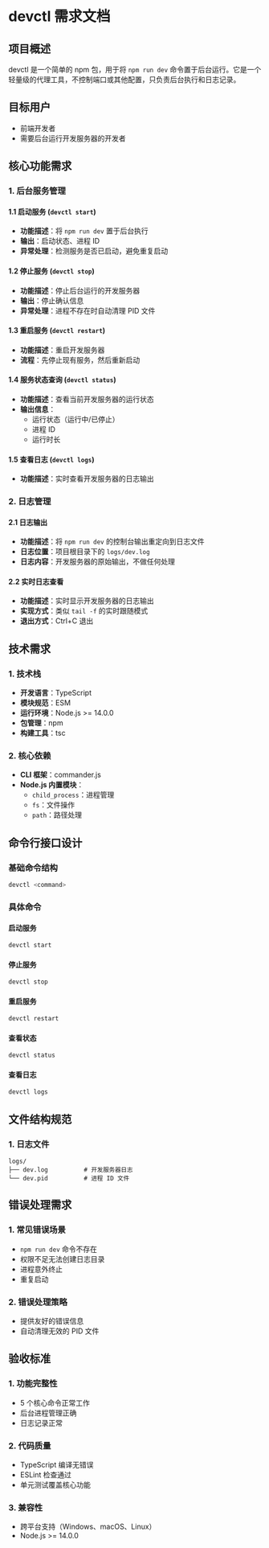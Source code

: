 # devctl 需求文档

## 项目概述

devctl 是一个简单的 npm 包，用于将 `npm run dev` 命令置于后台运行。它是一个轻量级的代理工具，不控制端口或其他配置，只负责后台执行和日志记录。

## 目标用户

- 前端开发者
- 需要后台运行开发服务器的开发者

## 核心功能需求

### 1. 后台服务管理

#### 1.1 启动服务 (`devctl start`)
- **功能描述**：将 `npm run dev` 置于后台执行
- **输出**：启动状态、进程 ID
- **异常处理**：检测服务是否已启动，避免重复启动

#### 1.2 停止服务 (`devctl stop`)
- **功能描述**：停止后台运行的开发服务器
- **输出**：停止确认信息
- **异常处理**：进程不存在时自动清理 PID 文件

#### 1.3 重启服务 (`devctl restart`)
- **功能描述**：重启开发服务器
- **流程**：先停止现有服务，然后重新启动

#### 1.4 服务状态查询 (`devctl status`)
- **功能描述**：查看当前开发服务器的运行状态
- **输出信息**：
  - 运行状态（运行中/已停止）
  - 进程 ID
  - 运行时长

#### 1.5 查看日志 (`devctl logs`)
- **功能描述**：实时查看开发服务器的日志输出

### 2. 日志管理

#### 2.1 日志输出
- **功能描述**：将 `npm run dev` 的控制台输出重定向到日志文件
- **日志位置**：项目根目录下的 `logs/dev.log`
- **日志内容**：开发服务器的原始输出，不做任何处理

#### 2.2 实时日志查看
- **功能描述**：实时显示开发服务器的日志输出
- **实现方式**：类似 `tail -f` 的实时跟随模式
- **退出方式**：Ctrl+C 退出

## 技术需求

### 1. 技术栈
- **开发语言**：TypeScript
- **模块规范**：ESM
- **运行环境**：Node.js >= 14.0.0
- **包管理**：npm
- **构建工具**：tsc

### 2. 核心依赖
- **CLI 框架**：commander.js
- **Node.js 内置模块**：
  - `child_process`：进程管理
  - `fs`：文件操作
  - `path`：路径处理

## 命令行接口设计

### 基础命令结构
```bash
devctl <command>
```

### 具体命令

#### 启动服务
```bash
devctl start
```

#### 停止服务
```bash
devctl stop
```

#### 重启服务
```bash
devctl restart
```

#### 查看状态
```bash
devctl status
```

#### 查看日志
```bash
devctl logs
```

## 文件结构规范

### 1. 日志文件
```
logs/
├── dev.log          # 开发服务器日志
└── dev.pid          # 进程 ID 文件
```

## 错误处理需求

### 1. 常见错误场景
- `npm run dev` 命令不存在
- 权限不足无法创建日志目录
- 进程意外终止
- 重复启动

### 2. 错误处理策略
- 提供友好的错误信息
- 自动清理无效的 PID 文件

## 验收标准

### 1. 功能完整性
- 5 个核心命令正常工作
- 后台进程管理正确
- 日志记录正常

### 2. 代码质量
- TypeScript 编译无错误
- ESLint 检查通过
- 单元测试覆盖核心功能

### 3. 兼容性
- 跨平台支持（Windows、macOS、Linux）
- Node.js >= 14.0.0